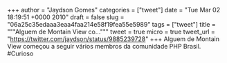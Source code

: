 
+++
author = "Jaydson Gomes"
categories = ["tweet"]
date = "Tue Mar 02 18:19:51 +0000 2010"
draft = false
slug = "06a25c35edaaa3eaa4faa214e58f19fea55e5989"
tags = ["tweet"]
title = """Alguem de Montain View co..."""
tweet = true
micro = true
tweet_url = "https://twitter.com/jaydson/status/9885239728"
+++
Alguem de Montain View começou a seguir vários membros da comunidade PHP Brasil. #Curioso
